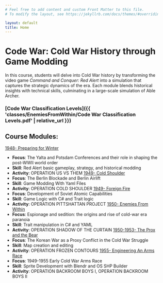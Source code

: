```yaml
---
# Feel free to add content and custom Front Matter to this file.
# To modify the layout, see https://jekyllrb.com/docs/themes/#overriding-theme-defaults

layout: default
title: Home
---
```


# Code War: Cold War History through Game Modding

In this course, students will delve into Cold War history by transforming the video game *Command and Conquer: Red Alert* into a simulation that captures the strategic dynamics of the era. Each module blends historical insights with technical skills, culminating in a large-scale simulation of Able Archer.    

### [Code War Classification Levels]({{ 'classes/EnemiesFromWithin/Code War Classification Levels.pdf' | relative_url }})
## Course Modules:

[1948- Preparing for Winter](./classes/PreparingForWinter)
  - **Focus**: The Yalta and Potsdam Conferences and their role in shaping the post-WWII world order
  - **Skill**: Red Alert basic gameplay, strategy, and historical modding
  - **Activity**: OPERATION US VS THEM
[1949- Cold Shoulder](./classes/ColdShoulder)
  - **Focus**: The Berlin Blockade and Berlin Airlift
  - **Skill**: Game Modding With Yaml Files
  - **Activity**: OPERATION COLD SHOULDER
[1949- Foreign Fire](./classes/ForeignFire)
  - **Focus**: Development of Soviet Atomic Capabilities
  - **Skill**: Game Logic with C# and Trait logic
  - **Activity**: OPERATION PITTSHATTAN PROJECT
[1950- Enemies From Within](./classes/EnemiesFromWithin)
  - **Focus**: Espionage and sedition: the origins and rise of cold-war era paranoia
  - **Skill**: Trait manipulation in C# and YAML
  - **Activity**: OPERATION SHADOW OF THE CURTAIN
[1950-1953- The Prox and the Bear](./classes/TheProxAndTheBear)
  - **Focus**: The Korean War as a Proxy Conflict in the Cold War Struggle
  - **Skill**: Map creation and editing
  - **Activity**: OPERATION FROZEN CONTOURS
[1955- Engineering An Arms Race](./classes/EngineeringAnArmsRace)
  - **Focus**: 1949-1955 Early Cold War Arms Race
  - **Skill**: Sprite Development with Blendr and OS SHP Builder
  - **Activity**: OPERATION BACKROOM BOYS I, OPERATION BACKROOM BOYS II
